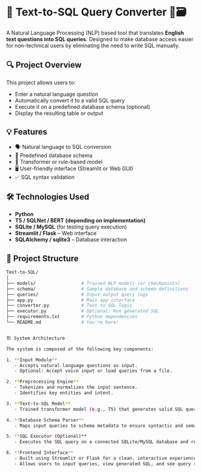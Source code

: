 # 🧠 Text-to-SQL Query Converter 💬🗃️

A Natural Language Processing (NLP) based tool that translates **English text questions into SQL queries**. Designed to make database access easier for non-technical users by eliminating the need to write SQL manually.

## 🔍 Project Overview

This project allows users to:
- Enter a natural language question
- Automatically convert it to a valid SQL query
- Execute it on a predefined database schema (optional)
- Display the resulting table or output

## 💡 Features

- 🗣️ Natural language to SQL conversion
- 📄 Predefined database schema
- 🧠 Transformer or rule-based model
- 🖥️ User-friendly interface (Streamlit or Web GUI)
- ✅ SQL syntax validation

## 🛠️ Technologies Used

- **Python**
- **T5 / SQLNet / BERT (depending on implementation)**
- **SQLite / MySQL** (for testing query execution)
- **Streamlit / Flask** – Web interface
- **SQLAlchemy / sqlite3** – Database interaction

## 📁 Project Structure

```bash
Text-to-SQL/
│
├── models/                 # Trained NLP models (or checkpoints)
├── schema/                 # Sample database and schema definitions
├── queries/                # Input-output query logs
├── app.py                  # Main app interface
├── converter.py            # Text to SQL logic
├── executor.py             # Optional: Run generated SQL
├── requirements.txt        # Python dependencies
└── README.md               # You're here!


🏗️ System Architecture

The system is composed of the following key components:

1. **Input Module**  
   - Accepts natural language questions as input.
   - Optional: Accept voice input or load queries from a file.

2. **Preprocessing Engine**  
   - Tokenizes and normalizes the input sentence.
   - Identifies key entities and intent.

3. **Text-to-SQL Model**  
   - Trained transformer model (e.g., T5) that generates valid SQL queries based on input text and schema constraints.

4. **Database Schema Parser**  
   - Maps input queries to schema metadata to ensure syntactic and semantic validity.

5. **SQL Executor (Optional)**  
   - Executes the SQL query on a connected SQLite/MySQL database and returns results.

6. **Frontend Interface**  
   - Built using Streamlit or Flask for a clean, interactive experience.
   - Allows users to input queries, view generated SQL, and see query results.


